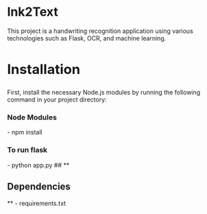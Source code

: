 # Ink2Text
This project is a handwriting recognition application using various technologies such as Flask, OCR, and machine learning.
## **<h2>Installation</h2>**
First, install the necessary Node.js modules by running the following command in your project directory:
<h3>Node Modules</h3> - npm install
<h3>To run flask</h3> - python app.py
## **<h2>Dependencies</h2>** - requirements.txt
